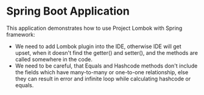 # Spring Boot Application

This application demonstrates how to use Project Lombok with Spring framework:

* We need to add Lombok plugin into the IDE, otherwise IDE will get upset, when it doesn't find the getter() and 
  setter(), and the methods are called somewhere in the code.
* We need to be careful, that Equals and Hashcode methods don't include the fields which have many-to-many or one-to-one
  relationship, else they can result in error and infinite loop while calculating hashcode or equals.